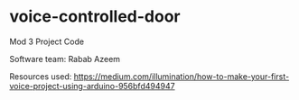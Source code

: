 # voice-controlled-door

Mod 3 Project Code

Software team:
Rabab Azeem

Resources used:
https://medium.com/illumination/how-to-make-your-first-voice-project-using-arduino-956bfd494947